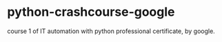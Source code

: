 # python-crashcourse-google
course 1 of IT automation with python professional certificate, by google.
